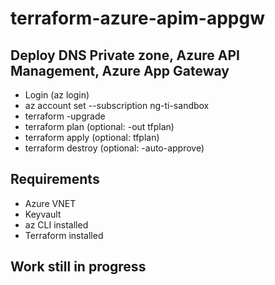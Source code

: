 # terraform-azure-apim-appgw
## Deploy DNS Private zone, Azure API Management, Azure App Gateway

- Login (az login)
- az account set --subscription ng-ti-sandbox
- terraform -upgrade
- terraform plan (optional: -out tfplan)
- terraform apply (optional: tfplan)
- terraform destroy (optional: -auto-approve)

## Requirements
- Azure VNET
- Keyvault
- az CLI installed
- Terraform installed
## Work still in progress
